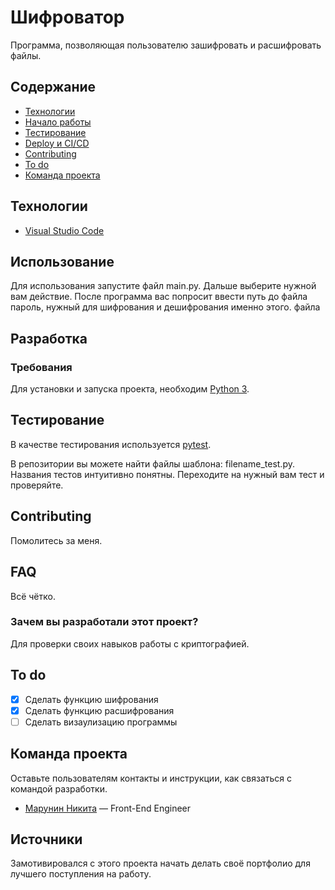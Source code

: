 # Шифроватор
Программа, позволяющая пользователю зашифровать и расшифровать файлы.
## Содержание
- [Технологии](#технологии)
- [Начало работы](#начало-работы)
- [Тестирование](#тестирование)
- [Deploy и CI/CD](#deploy-и-ci/cd)
- [Contributing](#contributing)
- [To do](#to-do)
- [Команда проекта](#команда-проекта)

## Технологии
- [Visual Studio Code](https://code.visualstudio.com/)

## Использование

Для использования запустите файл main.py. Дальше выберите нужной вам действие. После программа вас попросит ввести путь до файла пароль, нужный для шифрования и дешифрования именно этого. файла


## Разработка

### Требования
Для установки и запуска проекта, необходим [Python 3](https://www.python.org/).


## Тестирование

В качестве тестирования используется [pytest](https://pypi.org/project/pytest/).

В репозитории вы можете найти файлы шаблона: filename_test.py. Названия тестов интуитивно понятны. Переходите на нужный вам тест и проверяйте.

## Contributing
Помолитесь за меня.

## FAQ 
Всё чётко.
### Зачем вы разработали этот проект?
Для проверки своих навыков работы с криптографией.

## To do
- [x] Сделать функцию шифрования
- [x] Сделать функцию расшифрования
- [ ] Сделать визаулизацию программы

## Команда проекта
Оставьте пользователям контакты и инструкции, как связаться с командой разработки.

- [Марунин Никита](https://t.me/NeUk1N) — Front-End Engineer

## Источники
Замотивировался с этого проекта начать делать своё портфолио для лучшего поступления на работу.

